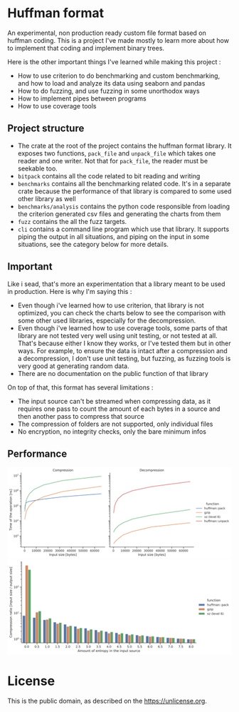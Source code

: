 # Huffman format

An experimental, non production ready custom file format based on huffman coding. This is a project I've made mostly to learn more about how to implement that coding and implement binary trees.

Here is the other important things I've learned while making this project :

- How to use criterion to do benchmarking and custom benchmarking, and how to load and analyze its data using seaborn and pandas
- How to do fuzzing, and use fuzzing in some unorthodox ways
- How to implement pipes between programs
- How to use coverage tools

## Project structure

- The crate at the root of the project contains the huffman format library. It exposes two functions, `pack_file` and `unpack_file` which takes one reader and one writer. Not that for `pack_file`, the reader must be seekable too.
- `bitpack` contains all the code related to bit reading and writing
- `benchmarks` contains all the benchmarking related code. It's in a separate crate because the performance of that library is compared to some used other library as well
- `benchmarks/analysis` contains the python code responsible from loading the criterion generated csv files and generating the charts from them
- `fuzz` contains the all the fuzz targets.
- `cli` contains a command line program which use that library. It supports piping the output in all situations, and piping on the input in some situations, see the category below for more details.

## Important 

Like i sead, that's more an experimentation that a library meant to be used in production. Here is why I'm saying this :

- Even though i've learned how to use criterion, that library is not optimized, you can check the charts below to see the comparison with some other used libraries, especially for the decompression.
- Even though i've learned how to use coverage tools, some parts of that library are not tested very well using unit testing, or not tested at all. That's because either I know they works, or I've tested them but in other ways. For example, to ensure the data is intact after a compression and a decompression, I don't use unit testing, but fuzzing, as fuzzing tools is very good at generating random data.
- There are no documentation on the public function of that library

On top of that, this format has several limitations :
- The input source can't be streamed when compressing data, as it requires one pass to count the amount of each bytes in a source and then another pass to compress that source
- The compression of folders are not supported, only individual files
- No encryption, no integrity checks, only the bare minimum infos

## Performance

![image](./benchmarks/analysis/results/performance.svg)
![image](./benchmarks/analysis/results/compression_ratio.svg)

# License

This is the public domain, as described on the <https://unlicense.org>.
